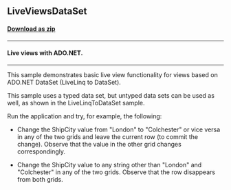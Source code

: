 ## LiveViewsDataSet
#### [Download as zip](https://downgit.github.io/#/home?url=https://github.com/GrapeCity/ComponentOne-WPF-Samples/tree/master/\NET_4.5.2\C1.WPF.DataSource\CS\LiveLinq\HowTo\LiveViews\LiveViewsDataSet)
____
#### Live views with ADO.NET.
____
This sample demonstrates basic live view functionality for views
based on ADO.NET DataSet (LiveLinq to DataSet).

This sample uses a typed data set, but untyped data sets can be
used as well, as shown in the LiveLinqToDataSet sample.

Run the application and try, for example, the following:


* Change the ShipCity value from "London" to "Colchester" or
vice versa in any of the two grids and leave the current row
(to commit the change). Observe that the value in the other
grid changes correspondingly.


* Change the ShipCity value to any string other than "London"
and "Colchester" in any of the two grids. Observe that the row
disappears from both grids.


